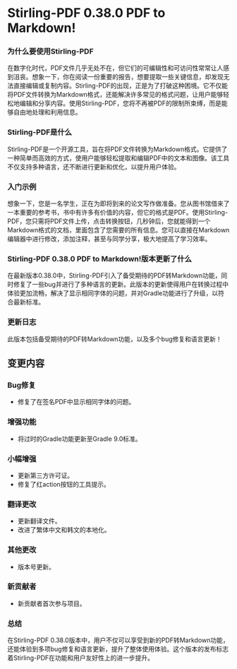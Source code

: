# Stirling-PDF 0.38.0 PDF to Markdown!
### 为什么要使用Stirling-PDF

在数字化时代，PDF文件几乎无处不在，但它们的可编辑性和可访问性常常让人感到沮丧。想象一下，你在阅读一份重要的报告，想要提取一些关键信息，却发现无法直接编辑或复制内容。Stirling-PDF的出现，正是为了打破这种困境。它不仅能将PDF文件转换为Markdown格式，还能解决许多常见的格式问题，让用户能够轻松地编辑和分享内容。使用Stirling-PDF，您将不再被PDF的限制所束缚，而是能够自由地处理和利用信息。

### Stirling-PDF是什么

Stirling-PDF是一个开源工具，旨在将PDF文件转换为Markdown格式。它提供了一种简单而高效的方式，使用户能够轻松提取和编辑PDF中的文本和图像。该工具不仅支持多种语言，还不断进行更新和优化，以提升用户体验。

### 入门示例

想象一下，您是一名学生，正在为即将到来的论文写作做准备。您从图书馆借来了一本重要的参考书，书中有许多有价值的内容，但它的格式是PDF。使用Stirling-PDF，您只需将PDF文件上传，点击转换按钮，几秒钟后，您就能得到一个Markdown格式的文档，里面包含了您需要的所有信息。您可以直接在Markdown编辑器中进行修改，添加注释，甚至与同学分享，极大地提高了学习效率。

### Stirling-PDF 0.38.0 PDF to Markdown!版本更新了什么

在最新版本0.38.0中，Stirling-PDF引入了备受期待的PDF转Markdown功能，同时修复了一些bug并进行了多种语言的更新。此版本的更新使得用户在转换过程中体验更加流畅，解决了显示相同字体的问题，并对Gradle功能进行了升级，以符合最新标准。

### 更新日志

此版本包括备受期待的PDF转Markdown功能，以及多个bug修复和语言更新！

## 变更内容

### Bug修复
- 修复了在签名PDF中显示相同字体的问题。

### 增强功能
- 将过时的Gradle功能更新至Gradle 9.0标准。

### 小幅增强
- 更新第三方许可证。
- 修复了红action按钮的工具提示。

### 翻译更改
- 更新翻译文件。
- 改进了繁体中文和韩文的本地化。

### 其他更改
- 版本号更新。

### 新贡献者
- 新贡献者首次参与项目。

### 总结

在Stirling-PDF 0.38.0版本中，用户不仅可以享受到新的PDF转Markdown功能，还能体验到多项bug修复和语言更新，提升了整体使用体验。这个版本的发布标志着Stirling-PDF在功能和用户友好性上的进一步提升。